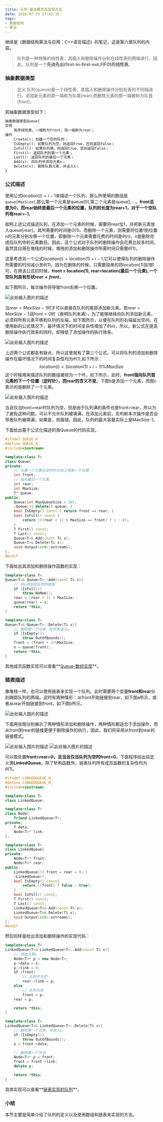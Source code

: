 ```yaml
---
title: 队列-基本概念及实现方法
date: 2016-07-23 17:43:35
tags:
- 数据结构
- 算法
---
```

继续是《数据结构算法与应用：C++语言描述》的笔记，这是第六章队列的内容。

> 队列是一种特殊的线性表，其插入和删除操作分别在线性表的两端进行，因此，队列是一个**先进先出(first-in-first-out,FIFO)的线性表**。

### 抽象数据类型
> 定义  队列(queue)是一个线性表，其插入和删除操作分别在表的不同端进行。添加新元素的那一端称为队尾(rear),而删除元素的那一端被称为队首(front)。

其抽象数据类型如下：
```python
抽象数据类型Queue{
实例
    有序线性表，一端称为front，另一端称为rear；
操作
    Create(): 创建一个空的队列；
    IsEmpty(): 如果队列为空，则返回true，否则返回false；
    IsFull(): 如果队列满，则返回true，否则返回false；
    First(): 返回队列的第一个元素；
    Last(): 返回队列的最后一个元素；
    Add(x): 向队列中添加元素x；
    Delete(x): 删除队首元素，并送入x；
}
```

### 公式描述
  使用公式$location(i)=i-1$来描述一个队列，那么所使用的数组是`queue[MaxSize]`,那么第一个元素是queue[0],第二个元素是queue[1],$\cdots$。**front总是为0，而rear始终是最后一个元素的位置，队列的长度为rear+1，对于一个空队列有rear=-1**。

  按照上述公式描述队列，在添加一个元素的时候，需要将rear加1，并把新元素放入queue[rear]，其所需要的时间是$O(1)$。而删除一个元素，则需要将位置1到位置n的元素分别左移一个位置，即删除一个元素需要花费的时间是$\theta(n)$，n是删除完成后队列中的元素数目。因此，这个公式对于队列的删除操作会花费比较多时间，虽然其应用在堆栈的时候，堆栈的添加和删除操作所需时间只需要$\theta(1)$。

  这里考虑另一个公式$location(i)=location(1)+i-1$,它可以使得队列的删除操作所需要的时间减小至$\theta(1)$。因为在删除的时候，只需要简单的将location(1)加1即可。在用该公式的时候，**front = location(1), rear=location(最后一个元素),一个空队列具有形状$rear \lt front$**。

  如下图所示，每次操作将导致front右移一个位置。

  ![此处输入图片的描述][1]

  当$rear \lt MaxSize-1$时才可以直接在队列的尾部添加新元素。若$rear = MaxSize-1且front \gt 0$时（表明队列未满），为了能够继续向队列添加新元素，必须将所有元素平移到队列的左端，如下图所示，以便在队列的右端留出空间。在使用新的公式情况下，最坏情况下的时间复杂性增加了$\theta(n)$，所以，新公式在提高删除操作执行效率的同时，却降低了添加操作的执行效率。

  ![此处输入图片的描述][2]

  上述两个公式都各有缺点，所以这里就有了第三个公式，可以将队列的添加和删除操作在最坏情况下的时间复杂性均为$\theta(1)$,如下所示：
$$
location(i) = (location(1)+i-1)\% MaxSize
$$
这个时候用来描述队列的数组被视为一个环，如下所示，此时，**front指向队列首元素的下一个位置（逆时针），而rear的含义不变**。下图b是添加一个元素，而图c表示的是删除了一个元素。

![此处输入图片的描述][3]

当且仅当front=rear时队列为空，但是由于队列满的条件也是front=rear，所以为了避免这种问题，可以不允许队列被填满，在添加元素前，先判断本次操作是否会导致队列被填满，如果是，则报错。因此，队列的最大容量实际上是MaxSize-1。

下面给出基于公式化描述的类Queue的代码实现。
```c++
#ifndef QUEUE_H_
#define QUEUE_H_
#include<iostream>

template<class T>
class Queue{
private:
    // 与第一个元素在逆时针方向上相差一个位置
    int front;
    // 指向最后一个元素
    int rear;
    int MaxSize;
    T* queue;
public:
    Queue(int MaxQueueSize = 10);
    ~Queue(){ delete[] queue; }
    bool IsEmpty() const { return front == rear; }
    bool IsFull() const {
        return (((rear + 1) % MaxSize == front) ? 1 : 0);
    }
    T First() const;
    T Last() const;
    Queue<T>& Add(const T& x);
    Queue<T>& Delete(T& x);
    void Output(std::ostream&);
};
#endif
```
下面给出其添加和删除操作函数的实现：
```c++
template<class T>
Queue<T>& Queue<T>::Add(const T& x){
    // 将x添加到队列的尾部
    if (IsFull())
        throw NoMem();
    rear = (rear + 1) % MaxSize;
    queue[rear] = x;
    return *this;
}

template<class T>
Queue<T>& Queue<T>::Delete(T& x){
    // 删除第一个元素，并将其送入x
    if (IsEmpty())
        throw OutOfBounds();
    front = (front + 1)%MaxSize;
    x = queue[front];
    return *this;
}
```

其他成员函数实现可以查看**[Queue-数组实现][4]**。

### 链表描述
  像堆栈一样，也可以使用链表来实现一个队列。此时需要两个变量**front和rear**分别跟踪队列的两端。这时有两种情形：从front开始链接到rear，如下图a所示，或者从rear开始链接到front，如下图b所示。

  ![此处输入图片的描述][5]

  下面两张图分别展示了两种情形添加和删除操作，两种情形都适合于添加操作，而从front到rear的链接更便于删除操作的执行，因此，我们将采用从front到rear的链接模式。

  ![此处输入图片的描述][6] ![此处输入图片的描述][7]

  可以取处置**front=rear=0，且当且仅当队列为空时front=0**。下面程序给出自定义类**LinkedQueue**。除了析构函数外，链表队列所有成员函数的复杂性均为$\theta(1)$。
```c++
#ifndef LINKEDQUEUE_H_
#define LINKEDQUEUE_H_
#include<iostream>

template<class T>
class LinkedQueue;

template<class T>
class Node{
    friend LinkedQueue<T>;
private:
    T data;
    Node<T>* link;
};

template<class T>
class LinkedQueue{
private:
    Node<T>* front;
    Node<T>* rear;
public:
    LinkedQueue(){ front = rear = 0; }
    ~LinkedQueue();
    bool IsEmpty() const{
        return ((front) ? false : true);
    }
    bool IsFull() const;
    T First() const;
    T Last() const;
    LinkedQueue<T>& Add(const T& x);
    LinkedQueue<T>& Delete(T& x);
    void Output(std::ostream&);
};
#endif
```
然后同样是给出添加和删除操作的实现代码：
```c++
template<class T>
LinkedQueue<T>& LinkedQueue<T>::Add(const T& x){
    // 添加元素x
    Node<T>* p = new Node<T>;
    p->data = x;
    p->link = 0;
    if (front)
        // 队列不为空
        rear->link = p;
    else
        // 队列为空
        front = p;
    rear = p;

    return *this;
}

template<class T>
LinkedQueue<T>& LinkedQueue<T>::Delete(T& x){
    // 删除第一个元素，并放入x
    if (IsEmpty())
        throw OutOfBounds();
    x = front->data;

    // 删除第一个节点
    Node<T>* p = front;
    front = front->link;
    delete p;

    return *this;
}
```
具体实现可以查看**[链表实现的队列][8]**。

### 小结
  本节主要是简单介绍了队列的定义以及使用数组和链表来实现的方法。

[1]: http://7xrluf.com1.z0.glb.clouddn.com/%E9%98%9F%E5%88%971.png
[2]: http://7xrluf.com1.z0.glb.clouddn.com/%E9%98%9F%E5%88%972.png
[3]: http://7xrluf.com1.z0.glb.clouddn.com/%E9%98%9F%E5%88%973.png
[4]: https://github.com/ccc013/DataStructe-Algorithms_Study/blob/master/Queue/Queue.h
[5]: http://7xrluf.com1.z0.glb.clouddn.com/%E9%98%9F%E5%88%974.png
[6]: http://7xrluf.com1.z0.glb.clouddn.com/%E9%98%9F%E5%88%975.png
[7]: http://7xrluf.com1.z0.glb.clouddn.com/%E9%98%9F%E5%88%976.png
[8]: https://github.com/ccc013/DataStructe-Algorithms_Study/blob/master/Queue/LinkedQueue.h
